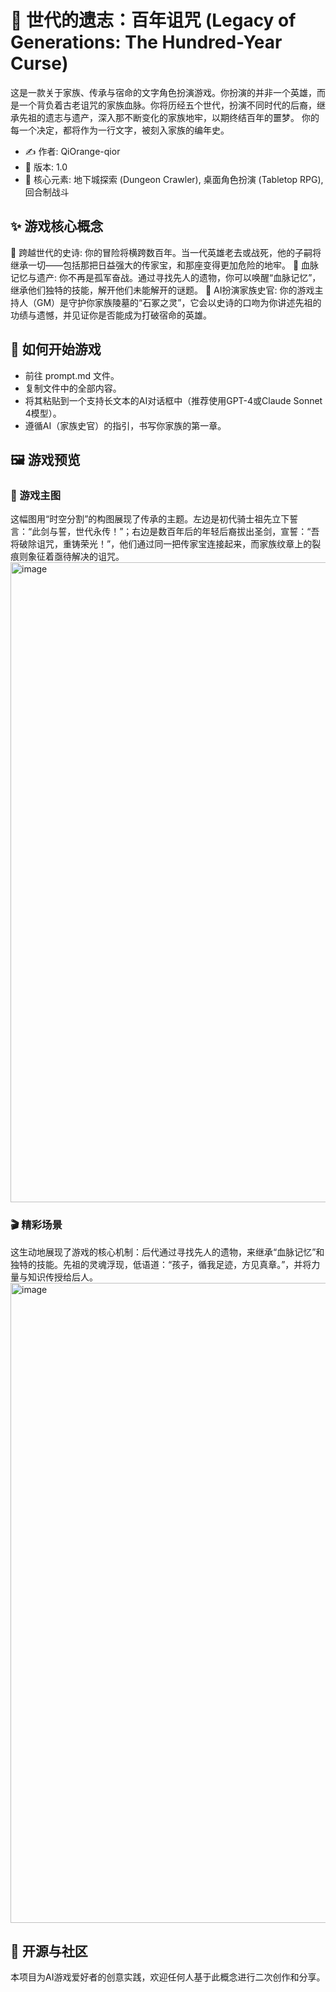 # 🏰 世代的遗志：百年诅咒 (Legacy of Generations: The Hundred-Year Curse)
这是一款关于家族、传承与宿命的文字角色扮演游戏。你扮演的并非一个英雄，而是一个背负着古老诅咒的家族血脉。你将历经五个世代，扮演不同时代的后裔，继承先祖的遗志与遗产，深入那不断变化的家族地牢，以期终结百年的噩梦。
你的每一个决定，都将作为一行文字，被刻入家族的编年史。

* ✍️ 作者: QiOrange-qior
* 🔢 版本: 1.0
* 🎲 核心元素: 地下城探索 (Dungeon Crawler), 桌面角色扮演 (Tabletop RPG), 回合制战斗

## ✨ 游戏核心概念
📜 跨越世代的史诗: 你的冒险将横跨数百年。当一代英雄老去或战死，他的子嗣将继承一切——包括那把日益强大的传家宝，和那座变得更加危险的地牢。
🧬 血脉记忆与遗产: 你不再是孤军奋战。通过寻找先人的遗物，你可以唤醒“血脉记忆”，继承他们独特的技能，解开他们未能解开的谜题。
📖 AI扮演家族史官: 你的游戏主持人（GM）是守护你家族陵墓的“石冢之灵”，它会以史诗的口吻为你讲述先祖的功绩与遗憾，并见证你是否能成为打破宿命的英雄。

## 🚀 如何开始游戏
* 前往 prompt.md 文件。
* 复制文件中的全部内容。
* 将其粘贴到一个支持长文本的AI对话框中（推荐使用GPT-4或Claude Sonnet 4模型）。
* 遵循AI（家族史官）的指引，书写你家族的第一章。

## 🖼️ 游戏预览
### 🌟 游戏主图
这幅图用“时空分割”的构图展现了传承的主题。左边是初代骑士祖先立下誓言：“此剑与誓，世代永传！”；右边是数百年后的年轻后裔拔出圣剑，宣誓：“吾将破除诅咒，重铸荣光！”，他们通过同一把传家宝连接起来，而家族纹章上的裂痕则象征着亟待解决的诅咒。
<img width="1536" height="1024" alt="image" src="https://github.com/user-attachments/assets/a409c647-82e7-4008-9fb1-b2e0cbbaa041" />

### 🎬 精彩场景
这生动地展现了游戏的核心机制：后代通过寻找先人的遗物，来继承“血脉记忆”和独特的技能。先祖的灵魂浮现，低语道：“孩子，循我足迹，方见真章。”，并将力量与知识传授给后人。
<img width="1536" height="1024" alt="image" src="https://github.com/user-attachments/assets/d036fbd9-d20a-41a0-9733-55cf77bc666a" />

## 🤝 开源与社区
本项目为AI游戏爱好者的创意实践，欢迎任何人基于此概念进行二次创作和分享。
